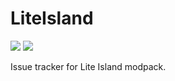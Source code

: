 # LiteIsland
![](http://cf.way2muchnoise.eu/full_lite-island_downloads.svg) ![](http://cf.way2muchnoise.eu/versions/lite-island.svg)

Issue tracker for Lite Island modpack.

